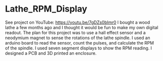 # Lathe_RPM_Display

See project on YouTube: https://youtu.be/7gDZs0bImr0
I bought a wood lathe a few months ago and I thought it would be fun to make my own digital readout. 
The plan for this project was to use a hall effect sensor and a neodymium magnet to sense the rotations of the lathe spindle. 
I used an arduino board to read the sensor, count the pulses, and calculate the RPM of the spindle. 
I used seven segment displays to show the RPM reading. I designed a PCB and 3D printed an enclosure. 
